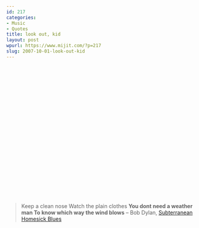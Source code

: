 ```yaml
---
id: 217
categories:
- Music
- Quotes
title: look out, kid
layout: post
wpurl: https://www.mijit.com/?p=217
slug: 2007-10-01-look-out-kid
---
```

<object width="425" height="350"><param name="movie" value="https://www.youtube.com/v/srgi2DkDbPU"></param><param name="wmode" value="transparent"></param><embed src="https://www.youtube.com/v/srgi2DkDbPU" type="application/x-shockwave-flash" wmode="transparent" width="425" height="350"></embed></object>

<blockquote>Keep a clean nose
Watch the plain clothes
<strong>You dont need a weather man
To know which way the wind blows</strong>
– Bob Dylan, <a href="https://www.amazon.com/exec/obidos/ASIN/B000026BCX/ref=nosim/mijitcom">Subterranean Homesick Blues</a></blockquote>
